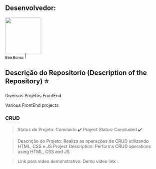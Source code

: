 <p align="center">
  <img src="">
</p>

## Desenvolvedor:

[<img src="https://avatars3.githubusercontent.com/u/30157522?s=460&u=30d3397df3e4655b6fa8047ac27052569cf7db78&v=4" width=115><br><sub>Bee Bones</sub>](https://github.com/iurygdeoliveira) |

## Descrição do Repositorio (Description of the Repository) :star:

<p align="justify"> Diversos Projetos FrontEnd </p>
<p align="justify"> Various FrontEnd projects </p>

### CRUD

> Status do Projeto: Concluido :heavy_check_mark:
> Project Status: Concluded :heavy_check_mark:

> Descrição do Projeto: Realiza as operações de CRUD utilizando HTML, CSS e JS
> Project Description: Performs CRUD operations using HTML, CSS and JS

> Link para vídeo demonstrativo:
> Demo video link :
